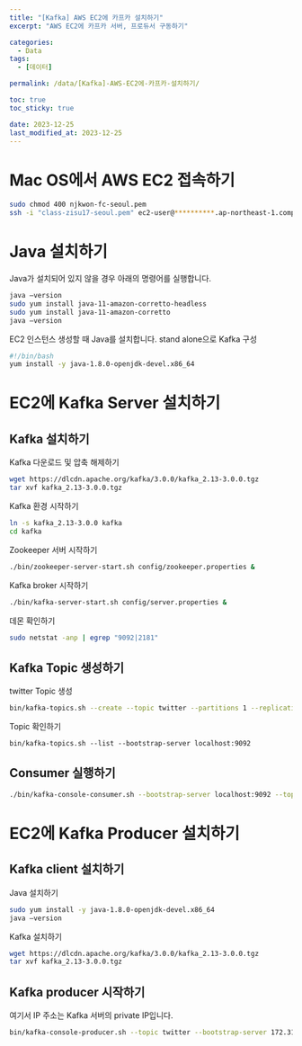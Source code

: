 ```yaml
---
title: "[Kafka] AWS EC2에 카프카 설치하기"
excerpt: "AWS EC2에 카프카 서버, 프로듀서 구동하기"

categories:
  - Data
tags:
  - [데이터]

permalink: /data/[Kafka]-AWS-EC2에-카프카-설치하기/

toc: true
toc_sticky: true

date: 2023-12-25
last_modified_at: 2023-12-25
---
```



# Mac OS에서 AWS EC2 접속하기
```bash
sudo chmod 400 njkwon-fc-seoul.pem
ssh -i "class-zisu17-seoul.pem" ec2-user@**********.ap-northeast-1.compute.amazonaws.com
```

# Java 설치하기
Java가 설치되어 있지 않을 경우 아래의 명령어를 실행합니다.
```bash
java –version
sudo yum install java-11-amazon-corretto-headless
sudo yum install java-11-amazon-corretto
java –version
```

EC2 인스턴스 생성할 때 Java를 설치합니다.
stand alone으로 Kafka 구성
```bash
#!/bin/bash 
yum install -y java-1.8.0-openjdk-devel.x86_64
```

# EC2에 Kafka Server 설치하기
## Kafka 설치하기
Kafka 다운로드 및 압축 해제하기
```bash
wget https://dlcdn.apache.org/kafka/3.0.0/kafka_2.13-3.0.0.tgz
tar xvf kafka_2.13-3.0.0.tgz
```

Kafka 환경 시작하기
```bash
ln -s kafka_2.13-3.0.0 kafka
cd kafka
```

Zookeeper 서버 시작하기
```bash
./bin/zookeeper-server-start.sh config/zookeeper.properties &
```

Kafka broker 시작하기
```bash
./bin/kafka-server-start.sh config/server.properties &
```

데몬 확인하기
```bash
sudo netstat -anp | egrep "9092|2181"
```

## Kafka Topic 생성하기
twitter Topic 생성
```bash
bin/kafka-topics.sh --create --topic twitter --partitions 1 --replication-factor 1 --bootstrap-server localhost:9092  &
```

Topic 확인하기
```
bin/kafka-topics.sh --list --bootstrap-server localhost:9092
```

## Consumer 실행하기
```bash
./bin/kafka-console-consumer.sh --bootstrap-server localhost:9092 --topic twitter --from-beginning
```

# EC2에 Kafka Producer 설치하기
## Kafka client 설치하기
Java 설치하기
```bash
sudo yum install -y java-1.8.0-openjdk-devel.x86_64
java –version
```

Kafka 설치하기
```bash
wget https://dlcdn.apache.org/kafka/3.0.0/kafka_2.13-3.0.0.tgz
tar xvf kafka_2.13-3.0.0.tgz
```

## Kafka producer 시작하기
여기서 IP 주소는 Kafka 서버의 private IP입니다.
```bash
bin/kafka-console-producer.sh --topic twitter --bootstrap-server 172.31.15.105:9092
```

